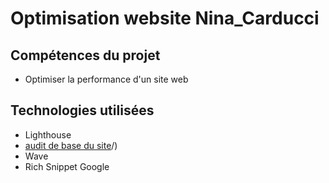 # Optimisation website Nina_Carducci

## Compétences du projet

- Optimiser la performance d'un site web

## Technologies utilisées

- Lighthouse
- [audit de base du site](https://course.oc-static.com/projects/D%C3%A9veloppeur+Web/IW_P9+Optimisation/Audit+lighthouse+Desktop.pdf/)/)
- Wave
- Rich Snippet Google
